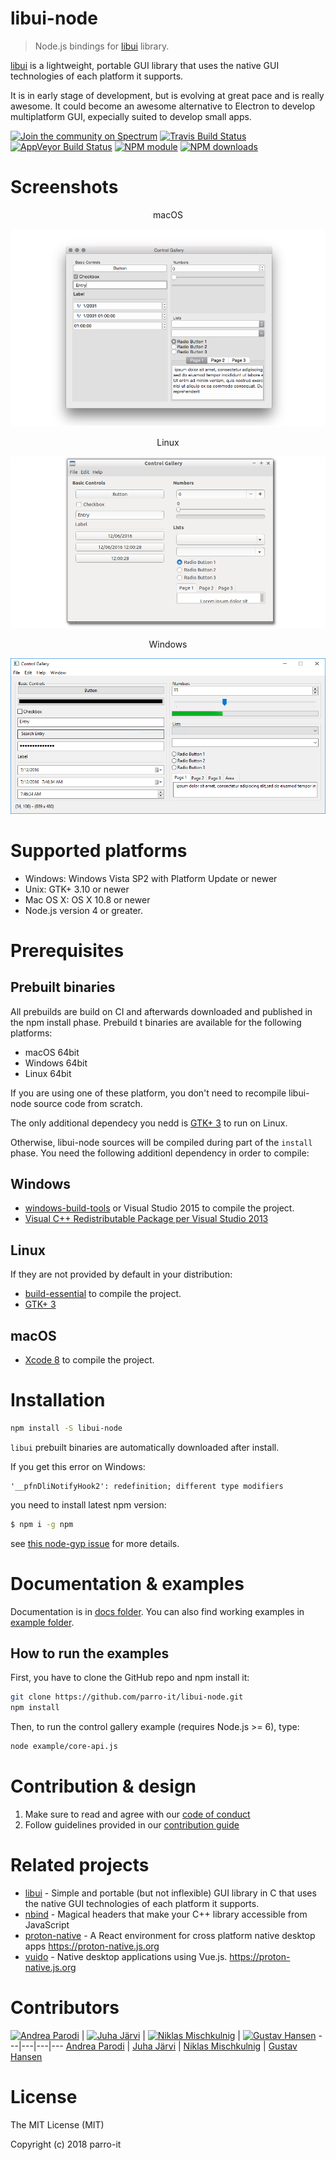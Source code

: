 # libui-node

> Node.js bindings for [libui](https://github.com/andlabs/libui) library.

[libui](https://github.com/andlabs/libui) is a lightweight, portable GUI library that uses the native GUI technologies of each platform it supports.

It is in early stage of development, but is evolving at great pace and is really awesome. It could become an awesome alternative to Electron to develop multiplatform GUI, expecially suited to develop small apps.

[![Join the community on Spectrum](https://withspectrum.github.io/badge/badge.svg)](https://spectrum.chat/libui-node)
[![Travis Build Status](https://img.shields.io/travis/parro-it/libui-node/master.svg)](http://travis-ci.org/parro-it/libui-node)
[![AppVeyor Build Status](https://ci.appveyor.com/api/projects/status/ebcssfrpaypfwha4?svg=true)](https://ci.appveyor.com/project/parro-it/libui-node)
[![NPM module](https://img.shields.io/npm/v/libui-node.svg)](https://npmjs.org/package/libui-node)
[![NPM downloads](https://img.shields.io/npm/dt/libui-node.svg)](https://npmjs.org/package/libui-node)


# Screenshots

<p align="center">
macOS
</p>

![macOS](docs/media/Window-macOS.png)

<p align="center">
Linux
</p>

![Linux](docs/media/Window-Linux.png)

<p align="center">
Windows
</p>

![Windows](docs/media/Window-Windows.png)

# Supported platforms

* Windows: Windows Vista SP2 with Platform Update or newer
* Unix: GTK+ 3.10 or newer
* Mac OS X: OS X 10.8 or newer
* Node.js version 4 or greater.

# Prerequisites

## Prebuilt binaries

All prebuilds are build on CI and afterwards downloaded and published in the npm install phase.
Prebuild t binaries are available for the following platforms:

* macOS 64bit
* Windows 64bit
* Linux 64bit

If you are using one of these platform, you don't need to recompile
libui-node source code from scratch.

The only additional dependecy you nedd is [GTK+ 3](https://packages.ubuntu.com/source/xenial/gtk+3.0) to run on Linux.

Otherwise, libui-node sources will be compiled during part of the `install`
phase. You need the following additionl dependency in order to compile:

## Windows

- [windows-build-tools](https://www.npmjs.com/package/windows-build-tools) or Visual Studio 2015 to compile the project.
- [Visual C++ Redistributable Package per Visual Studio 2013](https://www.microsoft.com/it-it/download/details.aspx?id=40784)

## Linux

If they are not provided by default in your distribution:
- [build-essential](https://packages.ubuntu.com/xenial/build-essential) to compile the project.
- [GTK+ 3](https://packages.ubuntu.com/source/xenial/gtk+-3.0)

## macOS

- [Xcode 8](https://developer.apple.com/xcode/) to compile the project.

# Installation

```bash
npm install -S libui-node
```

`libui` prebuilt binaries are automatically downloaded after install.

If you get this error on Windows:

```
'__pfnDliNotifyHook2': redefinition; different type modifiers
```

you need to install latest npm version:

```bash
$ npm i -g npm
```

see [this node-gyp issue](https://github.com/nodejs/node-gyp/issues/972)
for more details.

# Documentation & examples

Documentation is in [docs folder](docs).
You can also find working examples in [example folder](https://github.com/parro-it/libui-node/tree/master/example).

## How to run the examples

First, you have to clone the GitHub repo and npm install it:

```bash
git clone https://github.com/parro-it/libui-node.git
npm install
```

Then, to run the control gallery example (requires Node.js >= 6), type:

```bash
node example/core-api.js
```


# Contribution & design

1) Make sure to read and agree with our [code of conduct](CODE_OF_CONDUCT.md)
2) Follow guidelines provided in our [contribution guide](CONTRIBUTING.md)

# Related projects

* [libui](https://github.com/andlabs/libui) - Simple and portable (but not inflexible) GUI library in C that uses the native GUI technologies of each platform it supports.
* [nbind](https://github.com/charto/nbind) - Magical headers that make your C++ library accessible from JavaScript
* [proton-native](https://github.com/kusti8/proton-native) - A React environment for cross platform native desktop apps https://proton-native.js.org
* [vuido](https://github.com/mimecorg/vuido) - Native desktop applications using Vue.js.
https://proton-native.js.org

# Contributors

[![Andrea Parodi](https://avatars0.githubusercontent.com/u/11197111?s=130)](https://github.com/parro-it) |
[![Juha Järvi](https://avatars3.githubusercontent.com/u/778781?s=130)](https://github.com/jjrv) |
[![Niklas Mischkulnig](https://avatars2.githubusercontent.com/u/4586894?s=130)](https://github.com/mischnic) |
[![Gustav Hansen](https://avatars0.githubusercontent.com/u/9812956?s=130)](https://github.com/kusti8)
---|---|---|---
[Andrea Parodi](https://github.com/parro-it) | [Juha Järvi](https://github.com/jjrv) | [Niklas Mischkulnig](https://github.com/mischnic) | [Gustav Hansen](https://github.com/kusti8)

# License

The MIT License (MIT)

Copyright (c) 2018 parro-it

